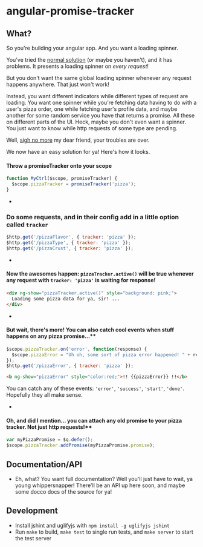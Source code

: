 angular-promise-tracker
=======================

## What?

So you're building your angular app.  And you want a loading spinner.

You've tried the [normal solution](http://jsfiddle.net/zdam/dBR2r/) (or maybe you haven't), and it has problems.  It presents a loading spinner on *every request*!

But you don't want the same global loading spinner whenever any request happens anywhere. That just won't work!

Instead, you want different indicators while different types of request are loading.  You want one spinner while you're fetching data having to do with a user's pizza order, one while fetching user's profile data, and maybe another for some random service you have that returns a promise. All these on different parts of the UI.  Heck, maybe you don't even want a spinner.  You just want to know while http requests of some type are pending.

Well, [sigh no more](http://www.youtube.com/watch?v=eltHv58l8ig) my dear friend, your troubles are over.

We now have an easy solution for ya! Here's how it looks.

#### Throw a promiseTracker onto your scope

```js
function MyCtrl($scope, promiseTracker) {
  $scope.pizzaTracker = promiseTracker('pizza');
}
```

-

### Do some requests, and in their config add in a little option called `tracker`

```js
$http.get('/pizzaFlavor', { tracker: 'pizza' });
$http.get('/pizzaType', { tracker: 'pizza' });
$http.get('/pizzaCrust', { tracker: 'pizza' });
```

-

#### Now the awesomes happen: `pizzaTracker.active()` will be true whenever any request with `tracker: 'pizza'` is waiting for response!
 

```html
<div ng-show="pizzaTracker.active()" style="background: pink;">
  Loading some pizza data for ya, sir! ...
</div>
```

-

#### But wait, there's more! You can also catch cool events when stuff happens on any pizza promise...**


```js
$scope.pizzaTracker.on('error', function(response) {
  $scope.pizzaError = "Uh oh, some sort of pizza error happened! " + response.data;
});
$http.get('/pizzaError', { tracker: 'pizza' });
```
```html
<b ng-show="pizzaError" style="color:red;">!! {{pizzaError}} !!</b>
```

You can catch any of these events: `'error'`, `'success'`, `'start'`, `'done'`.  Hopefully they all make sense.

-

#### Oh, and did I mention... you can attach any old promise to your pizza tracker.  Not just http requests!**

```js
var myPizzaPromise = $q.defer();
$scope.pizzaTracker.addPromise(myPizzaPromise.promise);
```

## Documentation/API 

* Eh, what?  You want full documentation?  Well you'll just have to wait, ya young whippersnapper! There'll be an API up here soon, and maybe some docco docs of the source for ya!

## Development

* Install jshint and uglifyjs with `npm install -g uglifyjs jshint`
* Run `make` to build, `make test` to single run tests, and `make server` to start the test server
